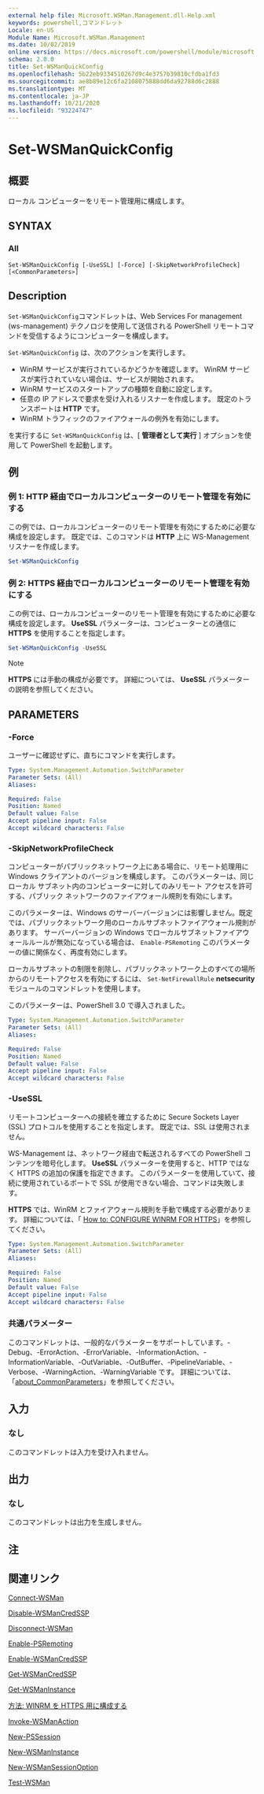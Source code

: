 ```yaml
---
external help file: Microsoft.WSMan.Management.dll-Help.xml
keywords: powershell,コマンドレット
Locale: en-US
Module Name: Microsoft.WSMan.Management
ms.date: 10/02/2019
online version: https://docs.microsoft.com/powershell/module/microsoft.wsman.management/set-wsmanquickconfig?view=powershell-5.1&WT.mc_id=ps-gethelp
schema: 2.0.0
title: Set-WSManQuickConfig
ms.openlocfilehash: 5b22eb9334510267d9c4e3757b39810cfdba1fd3
ms.sourcegitcommit: ae8b89e12c6fa2108075888dd6da92788d6c2888
ms.translationtype: MT
ms.contentlocale: ja-JP
ms.lasthandoff: 10/21/2020
ms.locfileid: "93224747"
---
```

# Set-WSManQuickConfig

## 概要
ローカル コンピューターをリモート管理用に構成します。

## SYNTAX

### All

```
Set-WSManQuickConfig [-UseSSL] [-Force] [-SkipNetworkProfileCheck] [<CommonParameters>]
```

## Description

`Set-WSManQuickConfig`コマンドレットは、Web Services For management (ws-management) テクノロジを使用して送信される PowerShell リモートコマンドを受信するようにコンピューターを構成します。

`Set-WSManQuickConfig` は、次のアクションを実行します。

- WinRM サービスが実行されているかどうかを確認します。 WinRM サービスが実行されていない場合は、サービスが開始されます。
- WinRM サービスのスタートアップの種類を自動に設定します。
- 任意の IP アドレスで要求を受け入れるリスナーを作成します。 既定のトランスポートは **HTTP** です。
- WinRM トラフィックのファイアウォールの例外を有効にします。

を実行するに `Set-WSManQuickConfig` は、[ **管理者として実行** ] オプションを使用して PowerShell を起動します。

## 例

### 例 1: HTTP 経由でローカルコンピューターのリモート管理を有効にする

この例では、ローカルコンピューターのリモート管理を有効にするために必要な構成を設定します。 既定では、このコマンドは **HTTP** 上に WS-Management リスナーを作成します。

```powershell
Set-WSManQuickConfig
```

### 例 2: HTTPS 経由でローカルコンピューターのリモート管理を有効にする

この例では、ローカルコンピューターのリモート管理を有効にするために必要な構成を設定します。 **UseSSL** パラメーターは、コンピューターとの通信に **HTTPS** を使用することを指定します。

```powershell
Set-WSManQuickConfig -UseSSL
```

> [!NOTE]
> **HTTPS** には手動の構成が必要です。 詳細については、 **UseSSL** パラメーターの説明を参照してください。

## PARAMETERS

### -Force

ユーザーに確認せずに、直ちにコマンドを実行します。

```yaml
Type: System.Management.Automation.SwitchParameter
Parameter Sets: (All)
Aliases:

Required: False
Position: Named
Default value: False
Accept pipeline input: False
Accept wildcard characters: False
```

### -SkipNetworkProfileCheck

コンピューターがパブリックネットワーク上にある場合に、リモート処理用に Windows クライアントのバージョンを構成します。 このパラメーターは、同じローカル サブネット内のコンピューターに対してのみリモート アクセスを許可する、パブリック ネットワークのファイアウォール規則を有効にします。

このパラメーターは、Windows のサーバーバージョンには影響しません。既定では、パブリックネットワーク用のローカルサブネットファイアウォール規則があります。 サーバーバージョンの Windows でローカルサブネットファイアウォールルールが無効になっている場合は、 `Enable-PSRemoting` このパラメーターの値に関係なく、再度有効にします。

ローカルサブネットの制限を削除し、パブリックネットワーク上のすべての場所からのリモートアクセスを有効にするには、 `Set-NetFirewallRule` **netsecurity** モジュールのコマンドレットを使用します。

このパラメーターは、PowerShell 3.0 で導入されました。

```yaml
Type: System.Management.Automation.SwitchParameter
Parameter Sets: (All)
Aliases:

Required: False
Position: Named
Default value: False
Accept pipeline input: False
Accept wildcard characters: False
```

### -UseSSL

リモートコンピューターへの接続を確立するために Secure Sockets Layer (SSL) プロトコルを使用することを指定します。 既定では、SSL は使用されません。

WS-Management は、ネットワーク経由で転送されるすべての PowerShell コンテンツを暗号化します。 **UseSSL** パラメーターを使用すると、HTTP ではなく HTTPS の追加の保護を指定できます。 このパラメーターを使用していて、接続に使用されているポートで SSL が使用できない場合、コマンドは失敗します。

**HTTPS** では、WinRM とファイアウォール規則を手動で構成する必要があります。 詳細については、「 [How to: CONFIGURE WINRM FOR HTTPS](https://support.microsoft.com/help/2019527/how-to-configure-winrm-for-https)」を参照してください。

```yaml
Type: System.Management.Automation.SwitchParameter
Parameter Sets: (All)
Aliases:

Required: False
Position: Named
Default value: False
Accept pipeline input: False
Accept wildcard characters: False
```

### 共通パラメーター

このコマンドレットは、一般的なパラメーターをサポートしています。-Debug、-ErrorAction、-ErrorVariable、-InformationAction、-InformationVariable、-OutVariable、-OutBuffer、-PipelineVariable、-Verbose、-WarningAction、-WarningVariable です。 詳細については、「[about_CommonParameters](https://go.microsoft.com/fwlink/?LinkID=113216)」を参照してください。

## 入力

### なし

このコマンドレットは入力を受け入れません。

## 出力

### なし

このコマンドレットは出力を生成しません。

## 注

## 関連リンク

[Connect-WSMan](Connect-WSMan.md)

[Disable-WSManCredSSP](Disable-WSManCredSSP.md)

[Disconnect-WSMan](Disconnect-WSMan.md)

[Enable-PSRemoting](../Microsoft.PowerShell.Core/Enable-PSRemoting.md)

[Enable-WSManCredSSP](Enable-WSManCredSSP.md)

[Get-WSManCredSSP](Get-WSManCredSSP.md)

[Get-WSManInstance](Get-WSManInstance.md)

[方法: WINRM を HTTPS 用に構成する](https://support.microsoft.com/help/2019527/how-to-configure-winrm-for-https)

[Invoke-WSManAction](Invoke-WSManAction.md)

[New-PSSession](../Microsoft.PowerShell.Core/New-PSSession.md)

[New-WSManInstance](New-WSManInstance.md)

[New-WSManSessionOption](New-WSManSessionOption.md)

[Test-WSMan](Test-WSMan.md)
